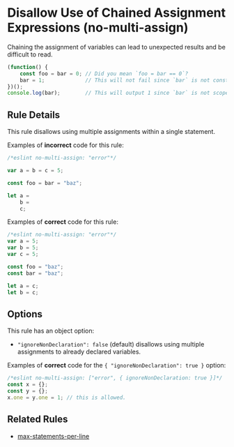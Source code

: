 # Disallow Use of Chained Assignment Expressions (no-multi-assign)

Chaining the assignment of variables can lead to unexpected results and be difficult to read.

```js
(function() {
    const foo = bar = 0; // Did you mean `foo = bar == 0`?
    bar = 1;             // This will not fail since `bar` is not constant.
})();
console.log(bar);        // This will output 1 since `bar` is not scoped.
```

## Rule Details

This rule disallows using multiple assignments within a single statement.

Examples of **incorrect** code for this rule:

```js
/*eslint no-multi-assign: "error"*/

var a = b = c = 5;

const foo = bar = "baz";

let a =
    b =
    c;
```

Examples of **correct** code for this rule:

```js
/*eslint no-multi-assign: "error"*/
var a = 5;
var b = 5;
var c = 5;

const foo = "baz";
const bar = "baz";

let a = c;
let b = c;
```

## Options

This rule has an object option:

* `"ignoreNonDeclaration": false` (default) disallows using multiple assignments to already declared variables.

Examples of **correct** code for the `{ "ignoreNonDeclaration": true }` option:

```js
/*eslint no-multi-assign: ["error", { ignoreNonDeclaration: true }]*/
const x = {};
const y = {};
x.one = y.one = 1; // this is allowed.
```

## Related Rules

* [max-statements-per-line](max-statements-per-line.md)
